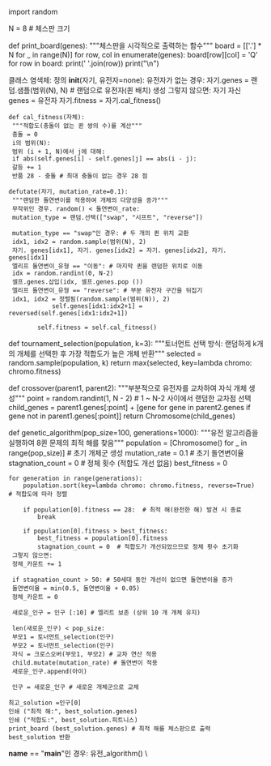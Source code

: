 import random

N = 8  # 체스판 크기

def print_board(genes):
    """체스판을 시각적으로 출력하는 함수"""
    board = [['.'] * N for _ in range(N)]
    for row, col in enumerate(genes):
        board[row][col] = 'Q'
    for row in board:
        print(' '.join(row))
    print("\n")

클래스 염색체:
 정의 __init__(자기, 유전자=none):
 유전자가 없는 경우:
 자기.genes = 랜덤.샘플(범위(N), N) # 랜덤으로 유전자(퀸 배치) 생성
 그렇지 않으면:
 자기 자신 genes = 유전자
 자기.fitness = 자기.cal_fitness()

    def cal_fitness(자체):
     """적합도(충돌이 없는 퀸 쌍의 수)를 계산"""
     충돌 = 0
     i의 범위(N):
     범위 (i + 1, N)에서 j에 대해:
     if abs(self.genes[i] - self.genes[j] == abs(i - j):
     갈등 += 1
     반품 28 - 충돌 # 최대 충돌이 없는 경우 28 점

    defutate(자기, mutation_rate=0.1):
     """랜덤한 돌연변이를 적용하여 개체의 다양성을 증가"""
     무작위인 경우. random() < 돌연변이_rate:
     mutation_type = 랜덤.선택(["swap", "시프트", "reverse"])
            
     mutation_type == "swap"인 경우: # 두 개의 퀸 위치 교환
     idx1, idx2 = random.sample(범위(N), 2)
     자기. genes[idx1], 자기. genes[idx2] = 자기. genes[idx2], 자기. genes[idx1]
     엘리프 돌연변이_유형 == "이동": # 마지막 퀸을 랜덤한 위치로 이동
     idx = random.randint(0, N-2)
     셀프.genes.삽입(idx, 셀프.genes.pop ())
     엘리프 돌연변이_유형 == "reverse": # 부분 유전자 구간을 뒤집기
     idx1, idx2 = 정렬됨(random.sample(범위(N)), 2)
                self.genes[idx1:idx2+1] = reversed(self.genes[idx1:idx2+1])
            
            self.fitness = self.cal_fitness()


def tournament_selection(population, k=3):
    """토너먼트 선택 방식: 랜덤하게 k개의 개체를 선택한 후 가장 적합도가 높은 개체 반환"""
    selected = random.sample(population, k)
    return max(selected, key=lambda chromo: chromo.fitness)


def crossover(parent1, parent2):
    """부분적으로 유전자를 교차하여 자식 개체 생성"""
    point = random.randint(1, N - 2)  # 1 ~ N-2 사이에서 랜덤한 교차점 선택
    child_genes = parent1.genes[:point] + [gene for gene in parent2.genes if gene not in parent1.genes[:point]]
    return Chromosome(child_genes)


def genetic_algorithm(pop_size=100, generations=1000):
    """유전 알고리즘을 실행하여 8퀸 문제의 최적 해를 찾음"""
    population = [Chromosome() for _ in range(pop_size)]  # 초기 개체군 생성
    mutation_rate = 0.1  # 초기 돌연변이율
    stagnation_count = 0  # 정체 횟수 (적합도 개선 없음)
    best_fitness = 0

    for generation in range(generations):
        population.sort(key=lambda chromo: chromo.fitness, reverse=True)  # 적합도에 따라 정렬
        
        if population[0].fitness == 28:  # 최적 해(완전한 해) 발견 시 종료
            break
        
        if population[0].fitness > best_fitness:
            best_fitness = population[0].fitness
            stagnation_count = 0  # 적합도가 개선되었으므로 정체 횟수 초기화
     그렇지 않으면:
     정체_카운트 += 1
        
     if stagnation_count > 50: # 50세대 동안 개선이 없으면 돌연변이율 증가
     돌연변이율 = min(0.5, 돌연변이율 + 0.05)
     정체_카운트 = 0
        
     새로운_인구 = 인구 [:10] # 엘리트 보존 (상위 10 개 개체 유지)
        
     len(새로운_인구) < pop_size:
     부모1 = 토너먼트_selection(인구)
     부모2 = 토너먼트_selection(인구)
     자식 = 크로스오버(부모1, 부모2) # 교차 연산 적용
     child.mutate(mutation_rate) # 돌연변이 적용
     새로운_인구.append(아이)
        
     인구 = 새로운_인구 # 새로운 개체군으로 교체

    최고_solution =인구[0]
    인쇄 ("최적 해:", best_solution.genes)
    인쇄 ("적합도:", best_solution.피트니스)
    print_board (best_solution.genes) # 최적 해를 체스판으로 출력
    best_solution 반환

__name__ == "__main__"인 경우:
 유전_algorithm()
\

